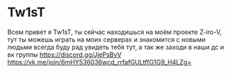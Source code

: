 # Tw1sT
Всем привет я Tw1sT, ты сейчас находишься на моём проекте Z-iro-V, тут ты можешь играть на моих серверах и знакомится с новыми людьми всегда буду рад увидеть тебя тут, а так же заходи в наши дс и вк группы   https://discord.gg/JjePsBvV      https://vk.me/join/6mHY536036wcd_rrfafGULtffG1G9_H4LZg=
